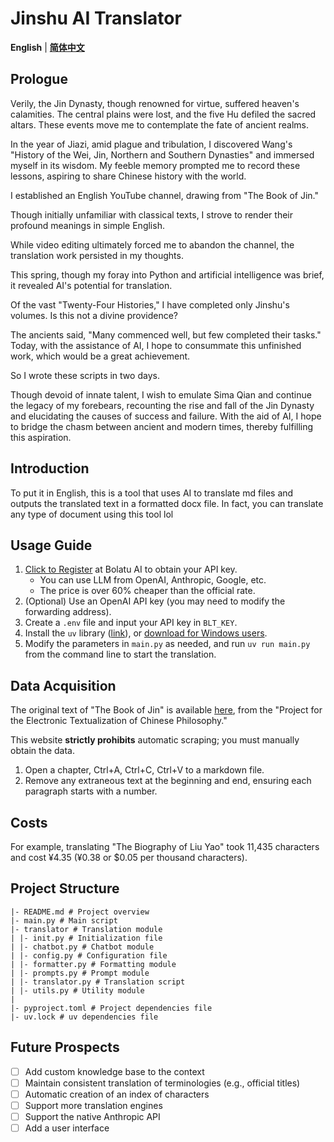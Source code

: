 # Jinshu AI Translator
**English** | [**简体中文**](README.md)


## Prologue
Verily, the Jin Dynasty, though renowned for virtue, suffered heaven's calamities. The central plains were lost, and the five Hu defiled the sacred altars. These events move me to contemplate the fate of ancient realms.

In the year of Jiazi, amid plague and tribulation, I discovered Wang's "History of the Wei, Jin, Northern and Southern Dynasties" and immersed myself in its wisdom. My feeble memory prompted me to record these lessons, aspiring to share Chinese history with the world.

I established an English YouTube channel, drawing from "The Book of Jin." 

Though initially unfamiliar with classical texts, I strove to render their profound meanings in simple English. 

While video editing ultimately forced me to abandon the channel, the translation work persisted in my thoughts.

This spring, though my foray into Python and artificial intelligence was brief, it revealed AI's potential for translation.

Of the vast "Twenty-Four Histories," I have completed only Jinshu's volumes. Is this not a divine providence?

The ancients said, "Many commenced well, but few completed their tasks." Today, with the assistance of AI, I hope to consummate this unfinished work, which would be a great achievement. 

So I wrote these scripts in two days.

Though devoid of innate talent, I wish to emulate Sima Qian and continue the legacy of my forebears, recounting the rise and fall of the Jin Dynasty and elucidating the causes of success and failure. With the aid of AI, I hope to bridge the chasm between ancient and modern times, thereby fulfilling this aspiration.

## Introduction
To put it in English, this is a tool that uses AI to translate md files and outputs the translated text in a formatted docx file. 
In fact, you can translate any type of document using this tool lol

## Usage Guide
1. [Click to Register](https://api.bltcy.ai/register?aff=q3ue) at Bolatu AI to obtain your API key.
   - You can use LLM from OpenAI, Anthropic, Google, etc.
   - The price is over 60% cheaper than the official rate.
2. (Optional) Use an OpenAI API key (you may need to modify the forwarding address).
3. Create a `.env` file and input your API key in `BLT_KEY`.
4. Install the `uv` library ([link](https://github.com/astral-sh/uv)), or [download for Windows users](https://github.com/astral-sh/uv/releases/download/0.5.8/uv-x86_64-pc-windows-msvc.zip).
5. Modify the parameters in `main.py` as needed, and run `uv run main.py` from the command line to start the translation.

## Data Acquisition
The original text of "The Book of Jin" is available [here](https://ctext.org/wiki.pl?if=gb&res=788577&remap=gb), from the "Project for the Electronic Textualization of Chinese Philosophy."

This website **strictly prohibits** automatic scraping; you must manually obtain the data.
1. Open a chapter, Ctrl+A, Ctrl+C, Ctrl+V to a markdown file.
2. Remove any extraneous text at the beginning and end, ensuring each paragraph starts with a number.

## Costs
For example, translating "The Biography of Liu Yao" took 11,435 characters and cost ¥4.35 (¥0.38 or $0.05 per thousand characters).

## Project Structure
```
|- README.md # Project overview
|- main.py # Main script
|- translator # Translation module
| |- init.py # Initialization file
| |- chatbot.py # Chatbot module
| |- config.py # Configuration file
| |- formatter.py # Formatting module
| |- prompts.py # Prompt module
| |- translator.py # Translation script
| |- utils.py # Utility module
|
|- pyproject.toml # Project dependencies file
|- uv.lock # uv dependencies file
```

## Future Prospects
- [ ] Add custom knowledge base to the context
- [ ] Maintain consistent translation of terminologies (e.g., official titles)
- [ ] Automatic creation of an index of characters
- [ ] Support more translation engines
- [ ] Support the native Anthropic API
- [ ] Add a user interface